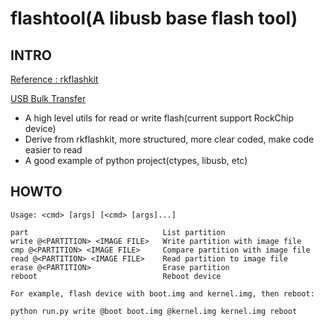 # flashtool(A libusb base flash tool)

## INTRO

[Reference : rkflashkit](https://github.com/linuxerwang/rkflashkit)

[USB Bulk Transfer](https://github.com/54shady/kernel_drivers_examples/tree/Firefly_RK3399/debug/usb)

- A high level utils for read or write flash(current support RockChip device)
- Derive from rkflashkit, more structured, more clear coded, make code easier to read
- A good example of python project(ctypes, libusb, etc)

## HOWTO

    Usage: <cmd> [args] [<cmd> [args]...]

    part                              List partition
    write @<PARTITION> <IMAGE FILE>   Write partition with image file
    cmp @<PARTITION> <IMAGE FILE>     Compare partition with image file
    read @<PARTITION> <IMAGE FILE>    Read partition to image file
    erase @<PARTITION>                Erase partition
    reboot                            Reboot device

    For example, flash device with boot.img and kernel.img, then reboot:

	python run.py write @boot boot.img @kernel.img kernel.img reboot
